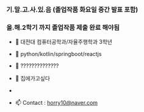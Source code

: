 ### 기.말.고.사.있.음 (졸업작품 화요일 중간 발표 포함)

### 올.해.2학기 까지 졸업작품 제출 완료 해야됨


- 🔭 대전대 컴퓨터공학과/자율주행학과 3학년 

- 🌱 python/kotlin/springboot/reactjs

- 👯 ??????????????

- 💬 집에가고싶다
- 
- 📫 Contact : horry10@naver.com


